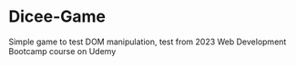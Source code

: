 # Dicee-Game
 Simple game to test DOM manipulation, test from 2023 Web Development Bootcamp course on Udemy
